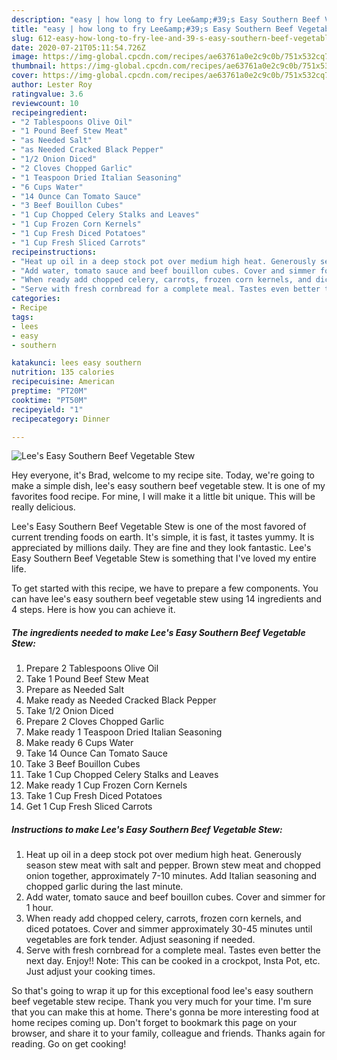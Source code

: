 ```yaml
---
description: "easy | how long to fry Lee&amp;#39;s Easy Southern Beef Vegetable Stew"
title: "easy | how long to fry Lee&amp;#39;s Easy Southern Beef Vegetable Stew"
slug: 612-easy-how-long-to-fry-lee-and-39-s-easy-southern-beef-vegetable-stew
date: 2020-07-21T05:11:54.726Z
image: https://img-global.cpcdn.com/recipes/ae63761a0e2c9c0b/751x532cq70/lees-easy-southern-beef-vegetable-stew-recipe-main-photo.jpg
thumbnail: https://img-global.cpcdn.com/recipes/ae63761a0e2c9c0b/751x532cq70/lees-easy-southern-beef-vegetable-stew-recipe-main-photo.jpg
cover: https://img-global.cpcdn.com/recipes/ae63761a0e2c9c0b/751x532cq70/lees-easy-southern-beef-vegetable-stew-recipe-main-photo.jpg
author: Lester Roy
ratingvalue: 3.6
reviewcount: 10
recipeingredient:
- "2 Tablespoons Olive Oil"
- "1 Pound Beef Stew Meat"
- "as Needed Salt"
- "as Needed Cracked Black Pepper"
- "1/2 Onion Diced"
- "2 Cloves Chopped Garlic"
- "1 Teaspoon Dried Italian Seasoning"
- "6 Cups Water"
- "14 Ounce Can Tomato Sauce"
- "3 Beef Bouillon Cubes"
- "1 Cup Chopped Celery Stalks and Leaves"
- "1 Cup Frozen Corn Kernels"
- "1 Cup Fresh Diced Potatoes"
- "1 Cup Fresh Sliced Carrots"
recipeinstructions:
- "Heat up oil in a deep stock pot over medium high heat. Generously season stew meat with salt and pepper. Brown stew meat and chopped onion together, approximately 7-10 minutes. Add Italian seasoning and chopped garlic during the last minute."
- "Add water, tomato sauce and beef bouillon cubes. Cover and simmer for 1 hour."
- "When ready add chopped celery, carrots, frozen corn kernels, and diced potatoes. Cover and simmer approximately 30-45 minutes until vegetables are fork tender. Adjust seasoning if needed."
- "Serve with fresh cornbread for a complete meal. Tastes even better the next day. Enjoy!! Note: This can be cooked in a crockpot, Insta Pot, etc. Just adjust your cooking times."
categories:
- Recipe
tags:
- lees
- easy
- southern

katakunci: lees easy southern 
nutrition: 135 calories
recipecuisine: American
preptime: "PT20M"
cooktime: "PT50M"
recipeyield: "1"
recipecategory: Dinner

---
```



![Lee&#39;s Easy Southern Beef Vegetable Stew](https://img-global.cpcdn.com/recipes/ae63761a0e2c9c0b/751x532cq70/lees-easy-southern-beef-vegetable-stew-recipe-main-photo.jpg)

Hey everyone, it's Brad, welcome to my recipe site. Today, we're going to make a simple dish, lee&#39;s easy southern beef vegetable stew. It is one of my favorites food recipe. For mine, I will make it a little bit unique. This will be really delicious.



Lee&#39;s Easy Southern Beef Vegetable Stew is one of the most favored of current trending foods on earth. It's simple, it is fast, it tastes yummy. It is appreciated by millions daily. They are fine and they look fantastic. Lee&#39;s Easy Southern Beef Vegetable Stew is something that I've loved my entire life.


To get started with this recipe, we have to prepare a few components. You can have lee&#39;s easy southern beef vegetable stew using 14 ingredients and 4 steps. Here is how you can achieve it.

<!--inarticleads1-->

##### The ingredients needed to make Lee&#39;s Easy Southern Beef Vegetable Stew:

1. Prepare 2 Tablespoons Olive Oil
1. Take 1 Pound Beef Stew Meat
1. Prepare as Needed Salt
1. Make ready as Needed Cracked Black Pepper
1. Take 1/2 Onion Diced
1. Prepare 2 Cloves Chopped Garlic
1. Make ready 1 Teaspoon Dried Italian Seasoning
1. Make ready 6 Cups Water
1. Take 14 Ounce Can Tomato Sauce
1. Take 3 Beef Bouillon Cubes
1. Take 1 Cup Chopped Celery Stalks and Leaves
1. Make ready 1 Cup Frozen Corn Kernels
1. Take 1 Cup Fresh Diced Potatoes
1. Get 1 Cup Fresh Sliced Carrots




<!--inarticleads2-->

##### Instructions to make Lee&#39;s Easy Southern Beef Vegetable Stew:

1. Heat up oil in a deep stock pot over medium high heat. Generously season stew meat with salt and pepper. Brown stew meat and chopped onion together, approximately 7-10 minutes. Add Italian seasoning and chopped garlic during the last minute.
1. Add water, tomato sauce and beef bouillon cubes. Cover and simmer for 1 hour.
1. When ready add chopped celery, carrots, frozen corn kernels, and diced potatoes. Cover and simmer approximately 30-45 minutes until vegetables are fork tender. Adjust seasoning if needed.
1. Serve with fresh cornbread for a complete meal. Tastes even better the next day. Enjoy!! Note: This can be cooked in a crockpot, Insta Pot, etc. Just adjust your cooking times.




So that's going to wrap it up for this exceptional food lee&#39;s easy southern beef vegetable stew recipe. Thank you very much for your time. I'm sure that you can make this at home. There's gonna be more interesting food at home recipes coming up. Don't forget to bookmark this page on your browser, and share it to your family, colleague and friends. Thanks again for reading. Go on get cooking!
